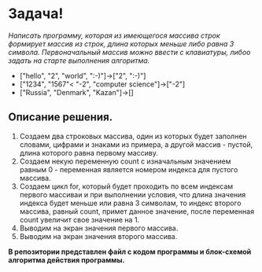 # Задача!

*Написать программу, которая из имеющегося массива строк формирует массив из строк, длина которых меньше либо равна 3 символа.*
*Первоначальный массив можно ввести с клавиатуры, либоо задать на старте выполнения алгоритма.*
+ ["hello", "2", "world", ":-)"]->["2", ":-)"]
+ ["1234", "1567"< "-2", "computer science"]->["-2"]
+ ["Russia", "Denmark", "Kazan"]->[]

## Описание решения.

1. Создаем два строковых массива, один из которых будет заполнен словами, цифрами и знаками из примера, а другой массив - пустой, длина которого равна первому массиву.
2. Создаем некую переменную count с изначальным значением равным 0 - переменная является номером индекса для пустого массива.
3. Создаем цикл for, который будет проходить по всем индексам первого массиваи  и при выполнении условия, что длина значения индекса будет меньше или равна 3 символам, то индекс второго массива, равный count, примет данное значение, после переменная count увеличит свое значение на 1.
4. Выводим на экран значения первого массива.
5. Выводим на экран значения второго массива.


__В репозитории представлен файл с кодом программы и блок-схемой алгоритма действия программы.__



